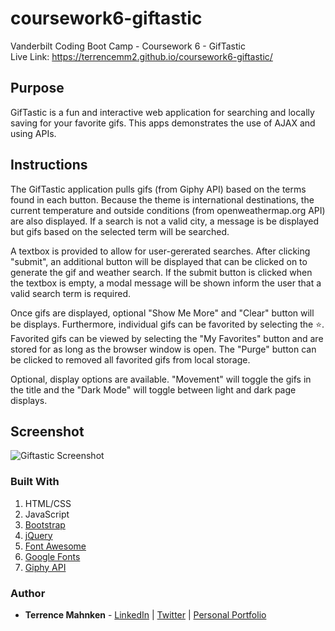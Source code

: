 # coursework6-giftastic
Vanderbilt Coding Boot Camp - Coursework 6 - GifTastic  
Live Link: https://terrencemm2.github.io/coursework6-giftastic/
  
## Purpose
GifTastic is a fun and interactive web application for searching and locally saving for your favorite gifs. This apps demonstrates the use of AJAX and using APIs.
  
## Instructions  
The GifTastic application pulls gifs (from Giphy API) based on the terms found in each button. Because the theme is international destinations, the current temperature and outside conditions (from openweathermap.org API) are also displayed. If a search is not a valid city, a message is be displayed but gifs based on the selected term will be searched.

A textbox is provided to allow for user-gererated searches. After clicking "submit", an additional button will be displayed that can be clicked on to generate the gif and weather search. If the submit button is clicked when the textbox is empty, a modal message will be shown inform the user that a valid search term is required.

Once gifs are displayed, optional "Show Me More" and "Clear" button will be displays. Furthermore, individual gifs can be favorited by selecting the ⭐️. Favorited gifs can be viewed by selecting the "My Favorites" button and are stored for as long as the browser window is open. The "Purge" button can be clicked to removed all favorited gifs from local storage.

Optional, display options are available. "Movement" will toggle the gifs in the title and the "Dark Mode" will toggle between light and dark page displays.  

## Screenshot
![Giftastic Screenshot](../media/giftastic-screenshot.png?raw=true)

### Built With
1. HTML/CSS
2. JavaScript
3. [Bootstrap](https://getbootstrap.com/)
4. [jQuery](https://jquery.com/)
5. [Font Awesome](https://fontawesome.com/)
6. [Google Fonts](https://fonts.google.com/)
7. [Giphy API](https://developers.giphy.com/docs/api#quick-start-guide)

### Author
* **Terrence Mahnken** - [LinkedIn](https://www.linkedin.com/in/terrencemahnken/) | [Twitter](https://twitter.com/TerrenceMahnken) | [Personal Portfolio](https://terrencemm2.github.io/)
